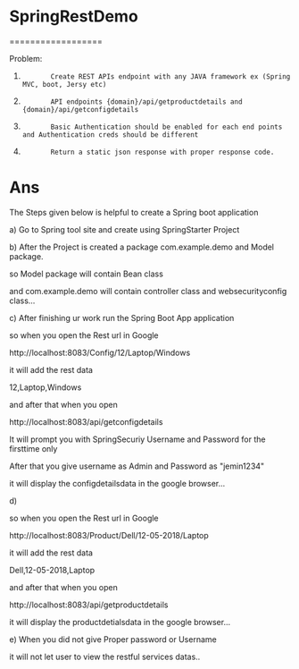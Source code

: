 # SpringRestDemo
==================


Problem:

 

1)            Create REST APIs endpoint with any JAVA framework ex (Spring MVC, boot, Jersy etc)

2)            API endpoints {domain}/api/getproductdetails and {domain}/api/getconfigdetails

3)            Basic Authentication should be enabled for each end points and Authentication creds should be different

4)            Return a static json response with proper response code.



Ans
===

The  Steps  given  below   is  helpful  to  create  a  Spring boot  application

a) Go  to  Spring  tool site  and  create  using SpringStarter Project

b) After  the  Project  is  created  a  package com.example.demo and  Model package.

so  Model  package  will  contain  Bean class

and  com.example.demo  will  contain  controller class  and  websecurityconfig  class...

c) After  finishing ur  work  run  the  Spring Boot App  application

so  when you  open  the  Rest url in Google

http://localhost:8083/Config/12/Laptop/Windows

it  will  add  the  rest  data

12,Laptop,Windows

and  after  that  when  you  open

http://localhost:8083/api/getconfigdetails

It  will  prompt  you  with  SpringSecuriy Username and  Password  for  the  firsttime only

After that you  give  username as  Admin  and  Password  as  "jemin1234"

it  will  display   the   configdetailsdata  in  the   google  browser...


d)

so  when you  open  the  Rest url in Google

http://localhost:8083/Product/Dell/12-05-2018/Laptop

it  will  add  the  rest  data

Dell,12-05-2018,Laptop

and  after  that  when  you  open

http://localhost:8083/api/getproductdetails


it  will  display   the   productdetialsdata  in  the   google  browser...



e)  When  you  did  not  give  Proper  password  or  Username 

it  will not  let  user  to  view  the  restful  services  datas..

